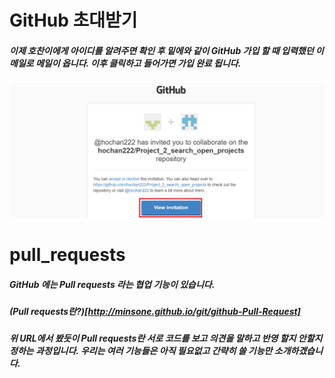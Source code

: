 # GitHub 초대받기

##### 이제 호찬이에게 아이디를 알려주면 확인 후 밑에와 같이 GitHub 가입 할 때 입력했던 이메일로 메일이 옵니다. 이후 클릭하고 들어가면 가입 완료 됩니다.
![screensh](./img/8.PNG) 

# pull_requests  

##### GitHub 에는 Pull requests 라는 협업 기능이 있습니다.   
##### (Pull requests란?)[http://minsone.github.io/git/github-Pull-Request]  

##### 위 URL에서 봤듯이 Pull requests란 서로 코드를 보고 의견을 말하고 반영 할지 안할지 정하는 과정입니다. 우리는 여러 기능들은 아직 필요없고 간략히 쓸 기능만 소개하겠습니다.  
